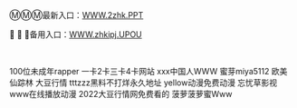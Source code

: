 <p>
	ⓂⓂⓂ最新入口：<a href="http://www.baidu.com/link?url=6MA2SWnO3Raqke39an_0PUxosM6ZrUGzi1BN9tNnlPW&wd">WWW.2zhk.PPT</a> 
	<p>
		🏴
🏴
🏴备用入口：<a href="http://www.baidu.com/link?url=6MA2SWnO3Raqke39an_0PUxosM6ZrUGzi1BN9tNnlPW&wd">WWW.zhkipj.UPOU</a> 
	</p>
	<p>
		<br />
	</p>
	<p>
		100位未成年rapper
一卡2卡三卡4卡网站
ххх中国人WWW
蜜芽miya5112
欧美仙踪林 大豆行情
tttzzz黑料不打烊永久地址
yellow动漫免费动漫
忘忧草影视www在线播放动漫
2022大豆行情网免费看的
菠萝菠萝蜜Www
	</p>
